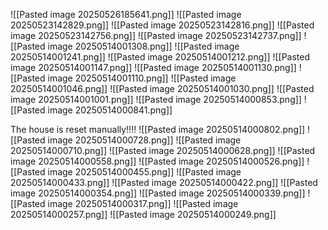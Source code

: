
![[Pasted image 20250526185641.png]]
![[Pasted image 20250523142829.png]]
![[Pasted image 20250523142816.png]]
![[Pasted image 20250523142756.png]]
![[Pasted image 20250523142737.png]]
![[Pasted image 20250514001308.png]]
![[Pasted image 20250514001241.png]]
![[Pasted image 20250514001212.png]]
![[Pasted image 20250514001147.png]]
![[Pasted image 20250514001130.png]]
![[Pasted image 20250514001110.png]]
![[Pasted image 20250514001046.png]]
![[Pasted image 20250514001030.png]]
![[Pasted image 20250514001001.png]]
![[Pasted image 20250514000853.png]]
![[Pasted image 20250514000841.png]]

The house is reset manually!!!! 
![[Pasted image 20250514000802.png]]
![[Pasted image 20250514000728.png]]
![[Pasted image 20250514000710.png]]
![[Pasted image 20250514000628.png]]
![[Pasted image 20250514000558.png]]
![[Pasted image 20250514000526.png]]
![[Pasted image 20250514000455.png]]
![[Pasted image 20250514000433.png]]
![[Pasted image 20250514000422.png]]
![[Pasted image 20250514000354.png]]
![[Pasted image 20250514000339.png]]
![[Pasted image 20250514000317.png]]
![[Pasted image 20250514000257.png]]
![[Pasted image 20250514000249.png]]